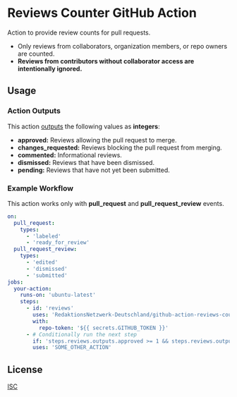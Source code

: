 # Reviews Counter GitHub Action

Action to provide review counts for pull requests.

- Only reviews from collaborators, organization members, or repo owners are counted.
- **Reviews from contributors without collaborator access are intentionally ignored.**

## Usage

### Action Outputs

This action [outputs](https://help.github.com/en/actions/creating-actions/metadata-syntax-for-github-actions#outputs)
the following values as **integers**:

- **approved:** Reviews allowing the pull request to merge.
- **changes_requested:** Reviews blocking the pull request from merging.
- **commented:** Informational reviews.
- **dismissed:** Reviews that have been dismissed.
- **pending:** Reviews that have not yet been submitted.

### Example Workflow

This action works only with **pull_request** and **pull_request_review** events.

```yaml
on:
  pull_request:
    types:
      - 'labeled'
      - 'ready_for_review'
  pull_request_review:
    types:
      - 'edited'
      - 'dismissed'
      - 'submitted'
jobs:
  your-action:
    runs-on: 'ubuntu-latest'
    steps:
      - id: 'reviews'
        uses: 'RedaktionsNetzwerk-Deutschland/github-action-reviews-counter@main'
        with:
          repo-token: '${{ secrets.GITHUB_TOKEN }}'
      - # Conditionally run the next step
        if: 'steps.reviews.outputs.approved >= 1 && steps.reviews.outputs.changes_requested == 0'
        uses: 'SOME_OTHER_ACTION'
```

## License

[ISC](https://github.com/jrylan/github-action-reviews-counter/blob/main/LICENSE.md)
